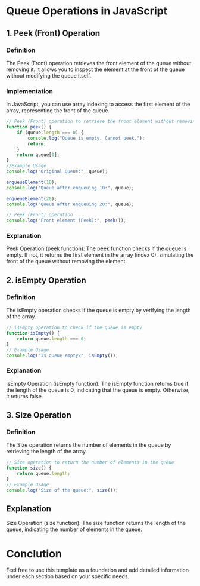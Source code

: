 # Queue Operations in JavaScript

## 1. Peek (Front) Operation

### Definition
The Peek (Front) operation retrieves the front element of the queue without removing it. It allows you to inspect the element at the front of the queue without modifying the queue itself.

### Implementation
In JavaScript, you can use array indexing to access the first element of the array, representing the front of the queue.

```javascript
// Peek (Front) operation to retrieve the front element without removing it
function peek() {
    if (queue.length === 0) {
        console.log("Queue is empty. Cannot peek.");
        return;
    }
    return queue[0];
}
//Example Usage
console.log("Original Queue:", queue);

enqueueElement(10);
console.log("Queue after enqueuing 10:", queue);

enqueueElement(20);
console.log("Queue after enqueuing 20:", queue);

// Peek (Front) operation
console.log("Front element (Peek):", peek());
```
### Explanation
Peek Operation (peek function): The peek function checks if the queue is empty. If not, it returns the first element in the array (index 0), simulating the front of the queue without removing the element.
## 2. isEmpty Operation
### Definition
The isEmpty operation checks if the queue is empty by verifying the length of the array.

```javascript
// isEmpty operation to check if the queue is empty
function isEmpty() {
    return queue.length === 0;
}
// Example Usage
console.log("Is queue empty?", isEmpty());
```
### Explanation
isEmpty Operation (isEmpty function): The isEmpty function returns true if the length of the queue is 0, indicating that the queue is empty. Otherwise, it returns false.
## 3. Size Operation
### Definition
The Size operation returns the number of elements in the queue by retrieving the length of the array.

```javascript
// Size operation to return the number of elements in the queue
function size() {
    return queue.length;
}
// Example Usage
console.log("Size of the queue:", size());
```
## Explanation
Size Operation (size function): The size function returns the length of the queue, indicating the number of elements in the queue.
# Conclution
Feel free to use this template as a foundation and add detailed information under each section based on your specific needs.